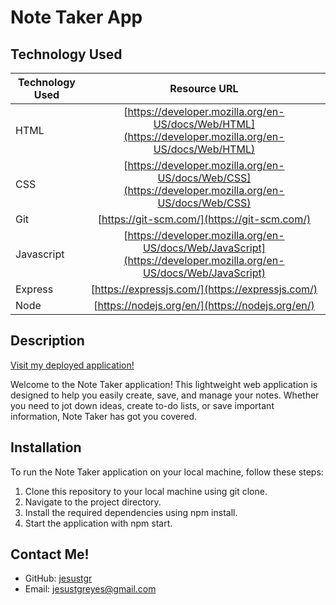 # Note Taker App

## Technology Used 

| Technology Used         | Resource URL           | 
| ------------- |:-------------:| 
| HTML    | [https://developer.mozilla.org/en-US/docs/Web/HTML](https://developer.mozilla.org/en-US/docs/Web/HTML) | 
| CSS     | [https://developer.mozilla.org/en-US/docs/Web/CSS](https://developer.mozilla.org/en-US/docs/Web/CSS)      |   
| Git | [https://git-scm.com/](https://git-scm.com/)     |  
| Javascript | [https://developer.mozilla.org/en-US/docs/Web/JavaScript](https://developer.mozilla.org/en-US/docs/Web/JavaScript) |
| Express | [https://expressjs.com/](https://expressjs.com/) |
| Node | [https://nodejs.org/en/](https://nodejs.org/en/) |

## Description
[Visit my deployed application!](https://jesustgr.github.io/note-taker/)

Welcome to the Note Taker application! This lightweight web application is designed to help you easily create, save, and manage your notes. Whether you need to jot down ideas, create to-do lists, or save important information, Note Taker has got you covered.

## Installation
To run the Note Taker application on your local machine, follow these steps:

1. Clone this repository to your local machine using git clone.
2. Navigate to the project directory.
3. Install the required dependencies using npm install.
4. Start the application with npm start.

## Contact Me!
- GitHub: [jesustgr](https://github.com/jesustgr)
- Email: jesustgreyes@gmail.com
